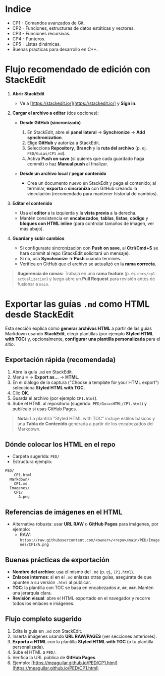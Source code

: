 # Indice
- CP1 - Comandos avanzados de Git.
- CP2 - Funciones, estructuras de datos estáticas y vectores.
- CP3 - Funciones recursivas.
- CP4 - Punteros.
- CP5 - Listas dinámicas.
- Buenas practicas para desarrollo en C++.

# Flujo recomendado de edición con StackEdit

1. **Abrir StackEdit**

   * Ve a [https://stackedit.io/](https://stackedit.io/) y **Sign in**.

2. **Cargar el archivo a editar** (dos opciones):

   * **Desde GitHub (sincronizado)**

     1. En StackEdit, abre el **panel lateral** → **Synchronize** → **Add synchronization**.
     2. Elige **GitHub** y autoriza a StackEdit.
     3. Selecciona **Repository**, **Branch** y la **ruta del archivo** (p. ej. `PED/Guias/CP1.md`).
     4. Activa **Push on save** (si quieres que cada guardado haga commit) o haz **Manual push** al finalizar.
   * **Desde un archivo local / pegar contenido**

     * Crea un documento nuevo en StackEdit y pega el contenido; al terminar, **exporta** o **sincroniza** con GitHub creando la vinculación (recomendado para mantener historial de cambios).

3. **Editar el contenido**

   * Usa el **editor** a la izquierda y la **vista previa** a la derecha.
   * Mantén consistencia en **encabezados**, **tablas**, **listas**, **código** y **bloques con HTML inline** (para controlar tamaños de imagen, ver más abajo).

4. **Guardar y subir cambios**

   * Si configuraste sincronización con **Push on save**, al **Ctrl/Cmd+S** se hará commit al repo (StackEdit solicitará un mensaje).
   * Si no, usa **Synchronize → Push** cuando termines.
   * Verifica en GitHub que el archivo se actualizó en la **rama correcta**.

> **Sugerencia de ramas:** Trabaja en una **rama feature** (p. ej. `docs/cp1-actualizacion`) y luego abre un **Pull Request** para revisión antes de fusionar a `main`.

# Exportar las guías `.md` como **HTML** desde StackEdit

Esta sección explica cómo **generar archivos HTML** a partir de las guías Markdown usando **StackEdit**, elegir plantillas (por ejemplo **Styled HTML with TOC**) y, opcionalmente, **configurar una plantilla personalizada** para el sitio.

## Exportación rápida (recomendada)

1. Abre la guía `.md` en StackEdit.
2. Menú **≡** → **Export as…** → **HTML**.
3. En el diálogo de la captura ("Choose a template for your HTML export") selecciona **Styled HTML with TOC**.
4. Clic **OK**.
5. Guarda el archivo (por ejemplo `CP1.html`).
6. Sube el HTML al repositorio (sugerido: `PED/GuiasHTML/CP1.html`) y publícalo si usas GitHub Pages.

> **Nota**: La plantilla "Styled HTML with TOC" incluye estilos básicos y una **Tabla de Contenido** generada a partir de los encabezados del Markdown.

## Dónde colocar los HTML en el repo

* Carpeta sugerida: `PED/`
* Estructura ejemplo:

```
PED/
    CP1.html
  Markdown/
    CP1.md
  Imagenes/
    CP1/
      A.png
```

## Referencias de imágenes en el HTML
* Alternativa robusta: usar **URL RAW** o **GitHub Pages** para imágenes, por ejemplo:
  * RAW: `https://raw.githubusercontent.com/<owner>/<repo>/main/PED/Imagenes/CP1/A.png`

## Buenas prácticas de exportación

* **Nombre del archivo**: usa el mismo del `.md` (p. ej., `CP1.html`).
* **Enlaces internos**: si en el `.md` enlazas otras guías, asegúrate de que apunten a su versión `.html` al publicar.
* **TOC**: la plantilla con TOC se basa en encabezados `#`, `##`, `###`. Mantén una jerarquía clara.
* **Revisión visual**: abre el HTML exportado en el navegador y recorre todos los enlaces e imágenes.

## Flujo completo sugerido

1. Edita la guía en `.md` con StackEdit.
2. Inserta imágenes usando **URL RAW/PAGES** (ver secciones anteriores).
3. **Exporta a HTML** con la plantilla **Styled HTML with TOC** (o tu plantilla personalizada).
4. Sube el HTML a `PED/`.
5. Verifica la URL pública de **GitHub Pages**.
6. Ejemplo: [https://meaguilar.github.io/PED/CP1.html](https://meaguilar.github.io/PED/CP1.html)

